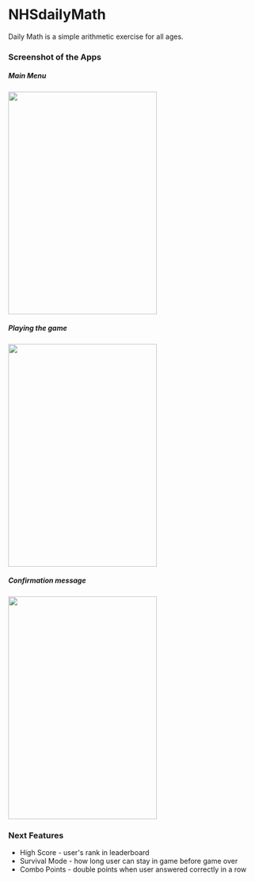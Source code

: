 # NHSdailyMath

Daily Math is a simple arithmetic exercise for all ages.


### Screenshot of the Apps

##### Main Menu
<img src="https://cloud.githubusercontent.com/assets/6547793/7152151/e3c6ee26-e303-11e4-9e97-438966101e3e.png" width="300px" height="450px" />

##### Playing the game
<img src="https://cloud.githubusercontent.com/assets/6547793/7152161/0ce74e40-e304-11e4-94ac-465f3bfd3e11.png" width="300px" height="450px" />

##### Confirmation message
<img src="https://cloud.githubusercontent.com/assets/6547793/7152162/216eff98-e304-11e4-95e0-fa6dca69499a.png" width="300px" height="450px" />


### Next Features
* High Score - user's rank in leaderboard
* Survival Mode - how long user can stay in game before game over
* Combo Points - double points when user answered correctly in a row 